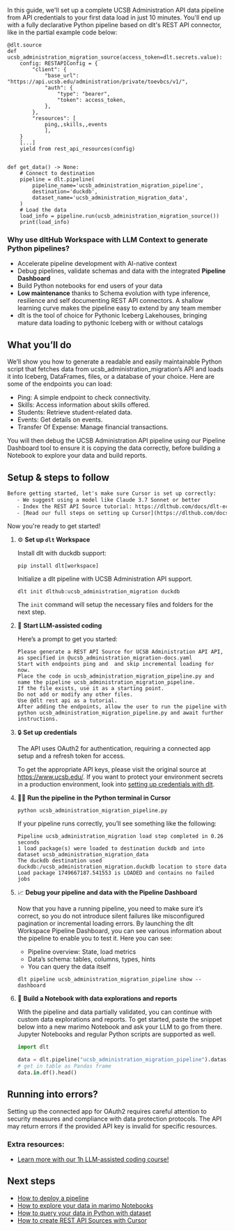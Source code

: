 In this guide, we'll set up a complete UCSB Administration API data pipeline from API credentials to your first data load in just 10 minutes. You'll end up with a fully declarative Python pipeline based on dlt's REST API connector, like in the partial example code below:

```python-outcome
@dlt.source
def ucsb_administration_migration_source(access_token=dlt.secrets.value):
    config: RESTAPIConfig = {
        "client": {
            "base_url": "https://api.ucsb.edu/administration/private/toevbcs/v1/",
            "auth": {
                "type": "bearer",
                "token": access_token,
            },
        },
        "resources": [
            ping,,skills,,events
            ],
    }
    [...]
    yield from rest_api_resources(config)


def get_data() -> None:
    # Connect to destination
    pipeline = dlt.pipeline(
        pipeline_name='ucsb_administration_migration_pipeline',
        destination='duckdb',
        dataset_name='ucsb_administration_migration_data', 
    )
    # Load the data
    load_info = pipeline.run(ucsb_administration_migration_source())
    print(load_info) 
```

### Why use dltHub Workspace with LLM Context to generate Python pipelines?

- Accelerate pipeline development with AI-native context
- Debug pipelines, validate schemas and data with the integrated **Pipeline Dashboard**
- Build Python notebooks for end users of your data
- **Low maintenance** thanks to Schema evolution with type inference, resilience and self documenting REST API connectors. A shallow learning curve makes the pipeline easy to extend by any team member
- dlt is the tool of choice for Pythonic Iceberg Lakehouses, bringing mature data loading to pythonic Iceberg with or without catalogs

## What you’ll do

We’ll show you how to generate a readable and easily maintainable Python script that fetches data from ucsb_administration_migration’s API and loads it into Iceberg, DataFrames, files, or a database of your choice. Here are some of the endpoints you can load:

- Ping: A simple endpoint to check connectivity.
- Skills: Access information about skills offered.
- Students: Retrieve student-related data.
- Events: Get details on events.
- Transfer Of Expense: Manage financial transactions.

You will then debug the UCSB Administration API pipeline using our Pipeline Dashboard tool to ensure it is copying the data correctly, before building a Notebook to explore your data and build reports.

## Setup & steps to follow

```default
Before getting started, let's make sure Cursor is set up correctly:
   - We suggest using a model like Claude 3.7 Sonnet or better
   - Index the REST API Source tutorial: https://dlthub.com/docs/dlt-ecosystem/verified-sources/rest_api/ and add it to context as **@dlt rest api**
   - [Read our full steps on setting up Cursor](https://dlthub.com/docs/dlt-ecosystem/llm-tooling/cursor-restapi#23-configuring-cursor-with-documentation)
```

Now you're ready to get started!

1. ⚙️ **Set up `dlt` Workspace**
    
    Install dlt with duckdb support:
    ```shell
    pip install dlt[workspace]
    ```

    Initialize a dlt pipeline with UCSB Administration API support.
    ```shell
    dlt init dlthub:ucsb_administration_migration duckdb
    ```

    The `init` command will setup the necessary files and folders for the next step.
    
2. 🤠 **Start LLM-assisted coding**
    
    Here’s a prompt to get you started:
    
    ```prompt
    Please generate a REST API Source for UCSB Administration API API, as specified in @ucsb_administration_migration-docs.yaml 
    Start with endpoints ping and  and skip incremental loading for now. 
    Place the code in ucsb_administration_migration_pipeline.py and name the pipeline ucsb_administration_migration_pipeline. 
    If the file exists, use it as a starting point. 
    Do not add or modify any other files. 
    Use @dlt rest api as a tutorial. 
    After adding the endpoints, allow the user to run the pipeline with python ucsb_administration_migration_pipeline.py and await further instructions.
    ```

    
3. 🔒 **Set up credentials** 
    
    The API uses OAuth2 for authentication, requiring a connected app setup and a refresh token for access.
    
    To get the appropriate API keys, please visit the original source at https://www.ucsb.edu/.
    If you want to protect your environment secrets in a production environment, look into [setting up credentials with dlt](https://dlthub.com/docs/walkthroughs/add_credentials).
    
4. 🏃‍♀️ **Run the pipeline in the Python terminal in Cursor**
    
    ```shell
    python ucsb_administration_migration_pipeline.py
    ```
    
    If your pipeline runs correctly, you’ll see something like the following:
    
    ```shell
    Pipeline ucsb_administration_migration load step completed in 0.26 seconds
    1 load package(s) were loaded to destination duckdb and into dataset ucsb_administration_migration_data
    The duckdb destination used duckdb:/ucsb_administration_migration.duckdb location to store data
    Load package 1749667187.541553 is LOADED and contains no failed jobs
    ```
    
5. 📈 **Debug your pipeline and data with the Pipeline Dashboard**

    Now that you have a running pipeline, you need to make sure it’s correct, so you do not introduce silent failures like misconfigured pagination or incremental loading errors. By launching the dlt Workspace Pipeline Dashboard, you can see various information about the pipeline to enable you to test it. Here you can see:
    - Pipeline overview: State, load metrics
    - Data’s schema: tables, columns, types, hints
    - You can query the data itself
    
    ```shell
    dlt pipeline ucsb_administration_migration_pipeline show --dashboard
    ```
    
6. 🐍 **Build a Notebook with data explorations and reports**

    With the pipeline and data partially validated, you can continue with custom data explorations and reports. To get started, paste the snippet below into a new marimo Notebook and ask your LLM to go from there. Jupyter Notebooks and regular Python scripts are supported as well.

    
    ```python
    import dlt

   data = dlt.pipeline("ucsb_administration_migration_pipeline").dataset()
   # get in table as Pandas frame
   data.in.df().head()
    ```

## Running into errors?

Setting up the connected app for OAuth2 requires careful attention to security measures and compliance with data protection protocols. The API may return errors if the provided API key is invalid for specific resources.

### Extra resources:

- [Learn more with our 1h LLM-assisted coding course!](https://www.youtube.com/watch?v=GGid70rnJuM)

## Next steps

- [How to deploy a pipeline](https://dlthub.com/docs/walkthroughs/deploy-a-pipeline)
- [How to explore your data in marimo Notebooks](https://dlthub.com/docs/general-usage/dataset-access/marimo)
- [How to query your data in Python with dataset](https://dlthub.com/docs/general-usage/dataset-access/dataset)
- [How to create REST API Sources with Cursor](https://dlthub.com/docs/dlt-ecosystem/llm-tooling/cursor-restapi)